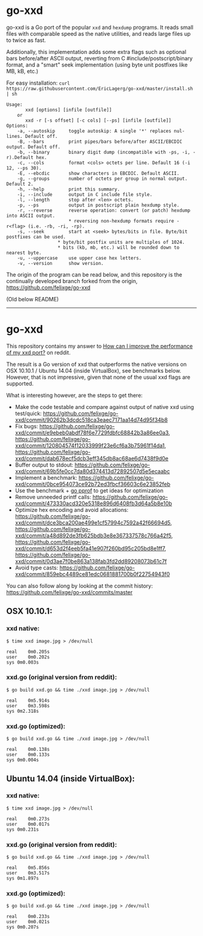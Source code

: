 # go-xxd

go-xxd is a Go port of the popular `xxd` and `hexdump` programs. It reads small files with comparable speed as the native utilities, and reads large files up to twice as fast.

Additionally, this implementation adds some extra flags such as optional bars before/after ASCII output, reverting from C #include/postscript/binary format, and a "smart" seek implementation (using byte unit postfixes like MB, kB, etc.)

For easy installation: ```curl https://raw.githubusercontent.com/EricLagerg/go-xxd/master/install.sh | sh```

```
Usage:
       xxd [options] [infile [outfile]]
    or
       xxd -r [-s offset] [-c cols] [--ps] [infile [outfile]]
Options:
    -a, --autoskip     toggle autoskip: A single '*' replaces nul-lines. Default off.
    -B, --bars         print pipes/bars before/after ASCII/EBCDIC output. Default off.
    -b, --binary       binary digit dump (incompatible with -ps, -i, -r).Default hex.
    -c, --cols         format <cols> octets per line. Default 16 (-i 12, --ps 30).
    -E, --ebcdic       show characters in EBCDIC. Default ASCII.
    -g, --groups       number of octets per group in normal output. Default 2.
    -h, --help         print this summary.
    -i, --include      output in C include file style.
    -l, --length       stop after <len> octets.
    -p, --ps           output in postscript plain hexdump style.
    -r, --reverse      reverse operation: convert (or patch) hexdump into ASCII output.
                       * reversing non-hexdump formats require -r<flag> (i.e. -rb, -ri, -rp).
    -s, --seek         start at <seek> bytes/bits in file. Byte/bit postfixes can be used.
    		       * byte/bit postfix units are multiples of 1024.
    		       * bits (kb, mb, etc.) will be rounded down to nearest byte.
    -u, --uppercase    use upper case hex letters.
    -v, --version      show version.
```

The origin of the program can be read below, and this repository is the continually developed branch forked from the origin, https://github.com/felixge/go-xxd

(Old below README)

--------------

# go-xxd

This repository contains my answer to [How can I improve the performance of
my xxd
port?](http://www.reddit.com/r/golang/comments/2s1zn1/how_can_i_improve_the_performance_of_my_xxd_port/)
on reddit.

The result is a Go version of xxd that outperforms the native versions on OSX
10.10.1 / Ubuntu 14.04 (inside VirtualBox), see benchmarks below. However, that
is not impressive, given that none of the usual xxd flags are supported.

What is interesting however, are the steps to get there:

* Make the code testable and compare against output of native xxd using test/quick: https://github.com/felixge/go-xxd/commit/90262b3dcdc518ca3eaec7171aa14d74d95f34b8
* Fix bugs: https://github.com/felixge/go-xxd/commit/e9ebeb0abdf78f6e7729fdbfc68842b3a86ee0a3, https://github.com/felixge/go-xxd/commit/120804574f12033999f23e6cf6a3b75961f14da1, https://github.com/felixge/go-xxd/commit/dab678ecf5dcb3eff345db8ac68ae6d7438f9d0e
* Buffer output to stdout: https://github.com/felixge/go-xxd/commit/69b5fe0cc7da80d374413d72892507d5e5ecaabc
* Implement a benchmark: https://github.com/felixge/go-xxd/commit/0bce954073ce92b72ed3fbcf36603c6e23852feb
* Use the benchmark + [go pprof](http://blog.golang.org/profiling-go-programs) to get ideas for optimization
* Remove unneeded printf calls: https://github.com/felixge/go-xxd/commit/473330acd320e5318e896d6408fb3d64a5b8e10b
* Optimize hex encoding and avoid allocations: https://github.com/felixge/go-xxd/commit/dce3bca200ae499e1cf57994c7592a42f66694d5, https://github.com/felixge/go-xxd/commit/a48d892de3fb625bdb3e8e367337578c766a42f5, https://github.com/felixge/go-xxd/commit/d653d2f4eeb5fa41e907f260bd95c205bd8e1ff7, https://github.com/felixge/go-xxd/commit/0d3ae7f0be863a138fab3fd2dd89208073b61c7f
* Avoid type casts: https://github.com/felixge/go-xxd/commit/859ebc4489ce81edc0681881700b0f22754943f0

You can also follow along by looking at the commit history: https://github.com/felixge/go-xxd/commits/master

## OSX 10.10.1:

### xxd native:

```
$ time xxd image.jpg > /dev/null

real	0m0.205s
user	0m0.202s
sys	0m0.003s
```

### xxd.go (original version from reddit):

```
$ go build xxd.go && time ./xxd image.jpg > /dev/null

real	0m5.914s
user	0m3.598s
sys	0m2.318s
```

### xxd.go (optimized):

```
$ go build xxd.go && time ./xxd image.jpg > /dev/null

real	0m0.138s
user	0m0.133s
sys	0m0.004s
```

## Ubuntu 14.04 (inside VirtualBox):

### xxd native:

```
$ time xxd image.jpg > /dev/null

real	0m0.273s
user	0m0.017s
sys	0m0.231s
```

### xxd.go (original version from reddit):

```
$ go build xxd.go && time ./xxd image.jpg > /dev/null

real	0m5.856s
user	0m3.517s
sys	0m1.897s
```

### xxd.go (optimized):

```
$ go build xxd.go && time ./xxd image.jpg > /dev/null

real	0m0.233s
user	0m0.021s
sys	0m0.207s
```
